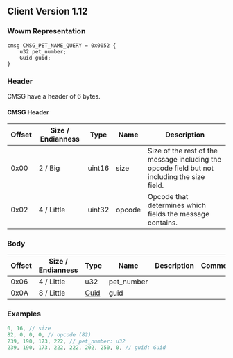 ## Client Version 1.12

### Wowm Representation
```rust,ignore
cmsg CMSG_PET_NAME_QUERY = 0x0052 {
    u32 pet_number;
    Guid guid;
}
```
### Header
CMSG have a header of 6 bytes.

#### CMSG Header
| Offset | Size / Endianness | Type   | Name   | Description |
| ------ | ----------------- | ------ | ------ | ----------- |
| 0x00   | 2 / Big           | uint16 | size   | Size of the rest of the message including the opcode field but not including the size field.|
| 0x02   | 4 / Little        | uint32 | opcode | Opcode that determines which fields the message contains.|

### Body

| Offset | Size / Endianness | Type | Name | Description | Comment |
| ------ | ----------------- | ---- | ---- | ----------- | ------- |
| 0x06 | 4 / Little | u32 | pet_number |  |  |
| 0x0A | 8 / Little | [Guid](../spec/packed-guid.md) | guid |  |  |

### Examples
```c
0, 16, // size
82, 0, 0, 0, // opcode (82)
239, 190, 173, 222, // pet_number: u32
239, 190, 173, 222, 222, 202, 250, 0, // guid: Guid
```
